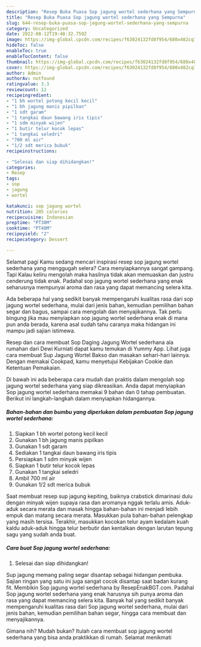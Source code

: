 ```yaml
---
description: "Resep Buka Puasa Sop jagung wortel sederhana yang Sempurna"
title: "Resep Buka Puasa Sop jagung wortel sederhana yang Sempurna"
slug: 644-resep-buka-puasa-sop-jagung-wortel-sederhana-yang-sempurna
category: Uncategorized
date: 2022-08-12T19:48:32.759Z
image: https://img-global.cpcdn.com/recipes/f63024132fd8f954/680x482cq70/sop-jagung-wortel-sederhana-foto-resep-utama.jpg
hideToc: false
enableToc: true
enableTocContent: false
thumbnail: https://img-global.cpcdn.com/recipes/f63024132fd8f954/680x482cq70/sop-jagung-wortel-sederhana-foto-resep-utama.jpg
cover: https://img-global.cpcdn.com/recipes/f63024132fd8f954/680x482cq70/sop-jagung-wortel-sederhana-foto-resep-utama.jpg
author: Admin
authorAv: notfound
ratingvalue: 3.3
reviewcount: 12
recipeingredient:
- "1 bh wortel potong kecil kecil"
- "1 bh jagung manis pipilkan"
- "1 sdt garam"
- "1 tangkai daun bawang iris tipis"
- "1 sdm minyak wijen"
- "1 butir telur kocok lepas"
- "1 tangkai seledri"
- "700 ml air"
- "1/2 sdt merica bubuk"
recipeinstructions:

- "Selesai dan siap dihidangkan!"
categories:
- Resep
tags:
- sop
- jagung
- wortel

katakunci: sop jagung wortel 
nutrition: 205 calories
recipecuisine: Indonesian
preptime: "PT30M"
cooktime: "PT40M"
recipeyield: "2"
recipecategory: Dessert

---
```



Selamat pagi Kamu sedang mencari inspirasi resep sop jagung wortel sederhana yang menggugah selera? Cara menyiapkannya sangat gampang. Tapi Kalau keliru mengolah maka hasilnya tidak akan memuaskan dan justru cenderung tidak enak. Padahal sop jagung wortel sederhana yang enak seharusnya mempunyai aroma dan rasa yang dapat memancing selera kita.


Ada beberapa hal yang sedikit banyak mempengaruhi kualitas rasa dari sop jagung wortel sederhana, mulai dari jenis bahan, kemudian pemilihan bahan segar dan bagus, sampai cara mengolah dan menyajikannya. Tak perlu bingung jika mau menyiapkan sop jagung wortel sederhana enak di mana pun anda berada, karena asal sudah tahu caranya maka hidangan ini mampu jadi sajian istimewa.

Resep dan cara membuat Sop Daging Jagung Wortel sederhana ala rumahan dari Dewi Kurniati dapat kamu temukan di Yummy App. Lihat juga cara membuat Sup Jagung Wortel Bakso dan masakan sehari-hari lainnya. Dengan memakai Cookpad, kamu menyetujui Kebijakan Cookie dan Ketentuan Pemakaian.


Di bawah ini ada beberapa cara mudah dan praktis dalam mengolah sop jagung wortel sederhana yang siap dikreasikan. Anda dapat menyiapkan Sop jagung wortel sederhana memakai 9 bahan dan 0 tahap pembuatan. Berikut ini langkah-langkah dalam menyiapkan hidangannya.

<!--inarticleads1-->

##### Bahan-bahan dan bumbu yang diperlukan dalam pembuatan Sop jagung wortel sederhana:

1. Siapkan 1 bh wortel potong kecil kecil
1. Gunakan 1 bh jagung manis pipilkan
1. Gunakan 1 sdt garam
1. Sediakan 1 tangkai daun bawang iris tipis
1. Persiapkan 1 sdm minyak wijen
1. Siapkan 1 butir telur kocok lepas
1. Gunakan 1 tangkai seledri
1. Ambil 700 ml air
1. Gunakan 1/2 sdt merica bubuk


Saat membuat resep sup jagung kepiting, baiknya crabstick dimarinasi dulu dengan minyak wijen supaya rasa dan aromanya nggak terlalu amis. Aduk-aduk secara merata dan masak hingga bahan-bahan ini menjadi lebih empuk dan matang secara merata. Masukkan pula bahan-bahan pelengkap yang masih tersisa. Terakhir, masukkan kocokan telur ayam kedalam kuah kaldu aduk-aduk hingga telur berbutir dan kentalkan dengan larutan tepung sagu yang sudah anda buat. 

<!--inarticleads2-->

##### Cara buat Sop jagung wortel sederhana:


1. Selesai dan siap dihidangkan!

Sup jagung memang paling segar disantap sebagai hidangan pembuka. Sajian ringan yang satu ini juga sangat cocok disantap saat badan kurang fit. Membikin Sop jagung wortel sederhana by ResepEnakBGT.com. Padahal Sop jagung wortel sederhana yang enak harusnya sih punya aroma dan rasa yang dapat memancing selera kita. Banyak hal yang sedikit banyak mempengaruhi kualitas rasa dari Sop jagung wortel sederhana, mulai dari jenis bahan, kemudian pemilihan bahan segar, hingga cara membuat dan menyajikannya. 

Gimana nih? Mudah bukan? Itulah cara membuat sop jagung wortel sederhana yang bisa anda praktikkan di rumah. Selamat menikmati
